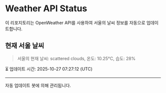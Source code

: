 
# Weather API Status

이 리포지토리는 OpenWeather API를 사용하여 서울의 날씨 정보를 자동으로 업데이트합니다.

## 현재 서울 날씨
> 서울의 현재 날씨: scattered clouds, 온도: 10.25°C, 습도: 28%

⏳ 업데이트 시간: 2025-10-27 07:27:12 (UTC)

---
자동 업데이트 봇에 의해 관리됩니다.
